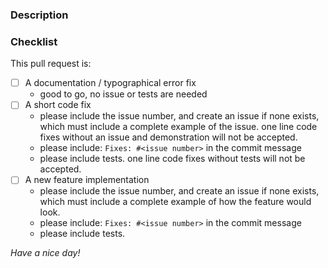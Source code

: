 <!-- Provide a general summary of your proposed changes in the Title field above -->

### Description
<!-- Describe your changes in detail -->

### Checklist
<!-- go over following points. check them with an `x` if they do apply, (they turn into clickable checkboxes once the PR is submitted, so no need to do everything at once)

-->

This pull request is:

  - [ ] A documentation / typographical error fix
    - good to go, no issue or tests are needed
  - [ ] A short code fix
    - please include the issue number, and create an issue if none exists,
      which must include a complete example of the issue.  one line code fixes
      without an issue and demonstration will not be accepted.
    - please include: `Fixes: #<issue number>` in the commit message
    - please include tests.   one line code fixes without tests will not be
      accepted.
  - [ ] A new feature implementation
    - please include the issue number, and create an issue if none exists,
      which must include a complete example of how the feature would look.
    - please include: `Fixes: #<issue number>` in the commit message
    - please include tests.

*Have a nice day!*
